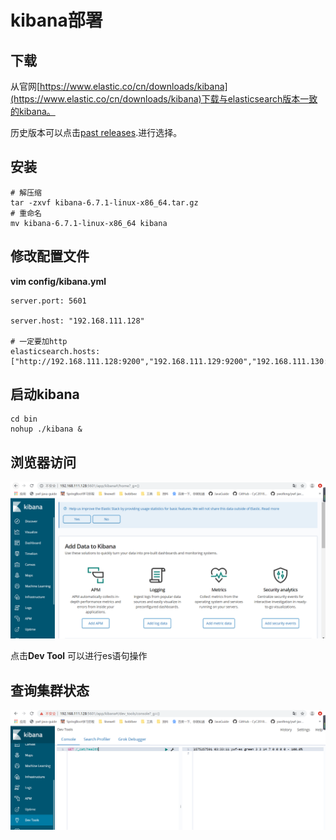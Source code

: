 # kibana部署

## 下载

从官网[https://www.elastic.co/cn/downloads/kibana](https://www.elastic.co/cn/downloads/kibana)下载与elasticsearch版本一致的kibana。

历史版本可以点击[past releases](https://www.elastic.co/downloads/past-releases#kibana).进行选择。

## 安装

```shell
# 解压缩
tar -zxvf kibana-6.7.1-linux-x86_64.tar.gz
# 重命名
mv kibana-6.7.1-linux-x86_64 kibana
```

## 修改配置文件

**vim config/kibana.yml**

```properties
server.port: 5601

server.host: "192.168.111.128"
 
# 一定要加http
elasticsearch.hosts: ["http://192.168.111.128:9200","192.168.111.129:9200","192.168.111.130:9200"]
```

## 启动kibana

```shell
cd bin
nohup ./kibana &
```

## 浏览器访问

![img](img/es06.png)

点击**Dev Tool** 可以进行es语句操作

## 查询集群状态

![img](img/es07.png)